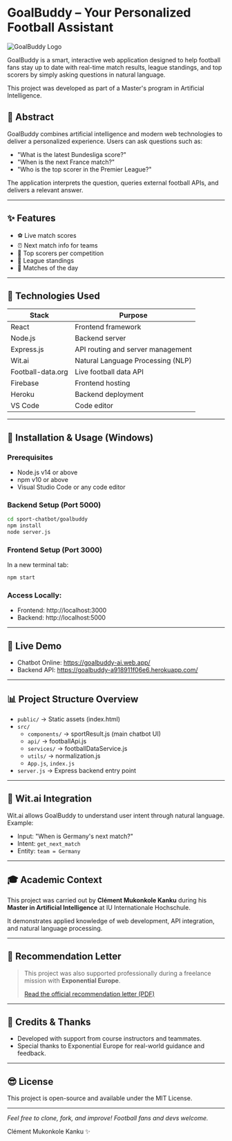 # GoalBuddy – Your Personalized Football Assistant

![GoalBuddy Logo](https://goalbuddy-ai.web.app/favicon.ico)

GoalBuddy is a smart, interactive web application designed to help football fans stay up to date with real-time match results, league standings, and top scorers by simply asking questions in natural language.

This project was developed as part of a Master's program in Artificial Intelligence.

## 📄 Abstract

GoalBuddy combines artificial intelligence and modern web technologies to deliver a personalized experience. Users can ask questions such as:

- "What is the latest Bundesliga score?"
- "When is the next France match?"
- "Who is the top scorer in the Premier League?"

The application interprets the question, queries external football APIs, and delivers a relevant answer.

---

## ✨ Features

- ⚽ Live match scores
- ⏰ Next match info for teams
- 🌟 Top scorers per competition
- 🔢 League standings
- 📅 Matches of the day

---

## 🚀 Technologies Used

| Stack             | Purpose                           |
| ----------------- | --------------------------------- |
| React             | Frontend framework                |
| Node.js           | Backend server                    |
| Express.js        | API routing and server management |
| Wit.ai            | Natural Language Processing (NLP) |
| Football-data.org | Live football data API            |
| Firebase          | Frontend hosting                  |
| Heroku            | Backend deployment                |
| VS Code           | Code editor                       |

---

## 🚧 Installation & Usage (Windows)

### Prerequisites

- Node.js v14 or above
- npm v10 or above
- Visual Studio Code or any code editor

### Backend Setup (Port 5000)

```bash
cd sport-chatbot/goalbuddy
npm install
node server.js
```

### Frontend Setup (Port 3000)

In a new terminal tab:

```bash
npm start
```

### Access Locally:

- Frontend: http://localhost:3000
- Backend: http://localhost:5000

---

## 🔗 Live Demo

- Chatbot Online: https://goalbuddy-ai.web.app/
- Backend API: https://goalbuddy-a918911f06e6.herokuapp.com/

---

## 📊 Project Structure Overview

- `public/` → Static assets (index.html)
- `src/`
  - `components/` → sportResult.js (main chatbot UI)
  - `api/` → footballApi.js
  - `services/` → footballDataService.js
  - `utils/` → normalization.js
  - `App.js`, `index.js`
- `server.js` → Express backend entry point

---

## 🧬 Wit.ai Integration

Wit.ai allows GoalBuddy to understand user intent through natural language. Example:

- Input: "When is Germany's next match?"
- Intent: `get_next_match`
- Entity: `team = Germany`

---

## 🎓 Academic Context

This project was carried out by **Clément Mukonkole Kanku** during his **Master in Artificial Intelligence** at IU Internationale Hochschule.

It demonstrates applied knowledge of web development, API integration, and natural language processing.

---

## 📄 Recommendation Letter

> This project was also supported professionally during a freelance mission with **Exponential Europe**.
>
> [Read the official recommendation letter (PDF)](https://drive.google.com/file/d/1sWR2VneHCzVsvRTbSJOiQhgRW1rjRreV/view?usp=drivesdk)

---

## 📖 Credits & Thanks

- Developed with support from course instructors and teammates.
- Special thanks to Exponential Europe for real-world guidance and feedback.

---

## 😎 License

This project is open-source and available under the MIT License.

---

_Feel free to clone, fork, and improve! Football fans and devs welcome._

Clément Mukonkole Kanku ✨
